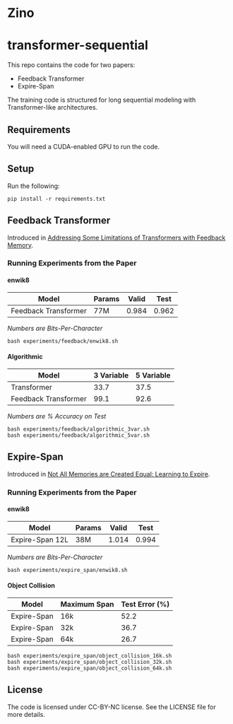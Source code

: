 # Zino


# transformer-sequential

This repo contains the code for two papers:
- Feedback Transformer
- Expire-Span

The training code is structured for long sequential modeling with Transformer-like architectures.

## Requirements

You will need a CUDA-enabled GPU to run the code.

## Setup

Run the following:
```
pip install -r requirements.txt
```

## Feedback Transformer

Introduced in [Addressing Some Limitations of Transformers with Feedback Memory](https://arxiv.org/abs/2002.09402v3).

### Running Experiments from the Paper

#### enwik8

|Model|Params|Valid|Test|
|-|-|-|-|
|Feedback Transformer|77M|0.984|0.962|

_Numbers are Bits-Per-Character_

```
bash experiments/feedback/enwik8.sh
```

#### Algorithmic


|Model|3 Variable|5 Variable|
|-|-|-|
|Transformer|33.7|37.5|
|Feedback Transformer|99.1|92.6|

_Numbers are % Accuracy on Test_

```
bash experiments/feedback/algorithmic_3var.sh
bash experiments/feedback/algorithmic_5var.sh
```

## Expire-Span

Introduced in [Not All Memories are Created Equal: Learning to Expire](https://ai.facebook.com/research/publications/not-all-memories-are-created-equal).

### Running Experiments from the Paper

#### enwik8

|Model|Params|Valid|Test|
|-|-|-|-|
|Expire-Span 12L|38M|1.014|0.994|

_Numbers are Bits-Per-Character_

```
bash experiments/expire_span/enwik8.sh
```

#### Object Collision

|Model|Maximum Span|Test Error (%)|
|-|-|-|
|Expire-Span|16k|52.2|
|Expire-Span|32k|36.7|
|Expire-Span|64k|26.7|

```
bash experiments/expire_span/object_collision_16k.sh
bash experiments/expire_span/object_collision_32k.sh
bash experiments/expire_span/object_collision_64k.sh
```

## License

The code is licensed under CC-BY-NC license. See the LICENSE file for more details.
